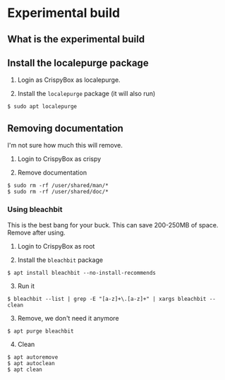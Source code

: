 # Experimental build


## What is the experimental build

## Install the  localepurge package
1. Login as CrispyBox as localepurge.

2. Install the `localepurge` package (it will also run)
```
$ sudo apt localepurge
```
## Removing documentation
I'm not sure how much this will remove.
1. Login to CrispyBox as crispy

2. Remove documentation
```shell
$ sudo rm -rf /user/shared/man/*
$ sudo rm -rf /user/shared/doc/*
```

### Using bleachbit
This is the best bang for your buck. This can save 200-250MB of space. Remove after using.
1. Login to CrispyBox as root

2. Install the `bleachbit` package
```shell
$ apt install bleachbit --no-install-recommends
```
3. Run it
```
$ bleachbit --list | grep -E "[a-z]+\.[a-z]+" | xargs bleachbit --clean
```
3. Remove, we don't need it anymore
```shell
$ apt purge bleachbit
```
4. Clean
```shell
$ apt autoremove
$ apt autoclean
$ apt clean
```






